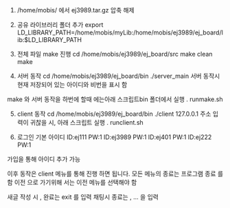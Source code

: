 1. /home/mobis/ 에서 ej3989.tar.gz 압축 해제 

2. 공유 라이브러리 폴더 추가 
export LD_LIBRARY_PATH=/home/mobis/myLib:/home/mobis/ej3989/ej_board/lib:$LD_LIBRARY_PATH

3. 전체 파일 make 진행 
cd /home/mobis/ej3989/ej_board/src 
make clean
make

4. 서버 동작 
cd /home/mobis/ej3989/ej_board/bin
./server_main
 서버 동작시 현재 저장되어 있는 아이디와 비번을 표시 함 

 make 와 서버 동작을 하번에 할때 에는아래 스크립트bin 폴더에서 실행
 . runmake.sh

5. client 동작
cd /home/mobis/ej3989/ej_board/bin
./client 127.0.0.1
주소 입력이 귀찮을 시,
아래 스크립트 실행 
. runclient.sh 

5. 로그인 
기본 아이디 
ID:ej111 	PW:1
ID:ej3989 	PW:1
ID:ej401 	PW:1
ID:ej222	PW:1

가입을 통해 아이디 추가 가능

이후 동작은 client 메뉴를 통해 진행 하면 됩니다.
모든 메뉴의 종료는 프로그램 종료 를 함 
이전 으로 가기위해 서는 이전 메뉴를 선택해야 함 

새글 작성 시 , 완료는 exit 를 입력
채팅시 종료는 , ... 을 입력


